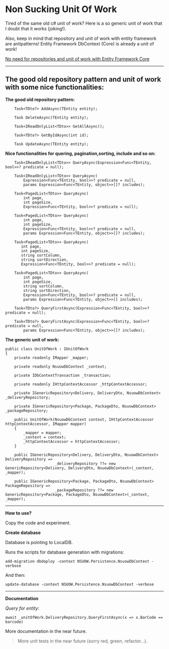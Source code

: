 # Non Sucking Unit Of Work

Tired of the same old c# unit of work? Here is a so generic unit of work that I doubt that it works (joking!).

Also, keep in mind that repository and unit of work with entity framework are antipatterns! Entity Framework DbContext (Core) is already a unit of work!

[No need for repositories and unit of work with Entity Framework Core](https://gunnarpeipman.com/ef-core-repository-unit-of-work/ "No need for repositories and unit of work with Entity Framework Core")

-----
## The good old repository pattern and unit of work with some nice functionalities:


**The good old repository pattern:**

        Task<TDto?> AddAsync(TEntity entity);
		
        Task DeleteAsync(TEntity entity);
		
        Task<IReadOnlyList<TDto>> GetAllAsync();
		
        Task<TDto?> GetByIdAsync(int id);
		
        Task UpdateAsync(TEntity entity);

**Nice functionalities for quering, pagination,sorting, include and so on:**


        Task<IReadOnlyList<TDto>> QueryAsync(Expression<Func<TEntity, bool>>? predicate = null);

        Task<IReadOnlyList<TDto>> QueryAsync(
            Expression<Func<TEntity, bool>>? predicate = null,
            params Expression<Func<TEntity, object>>[]? includes);

        Task<PagedList<TDto>> QueryAsync(
            int page,
            int pageSize,
            Expression<Func<TEntity, bool>>? predicate = null);

        Task<PagedList<TDto>> QueryAsync(
            int page,
            int pageSize,
            Expression<Func<TEntity, bool>>? predicate = null,
            params Expression<Func<TEntity, object>>[]? includes);

        Task<PagedList<TDto>> QueryAsync(
           int page,
           int pageSize,
           string sortColumn,
           string sortDirection,
           Expression<Func<TEntity, bool>>? predicate = null);

        Task<PagedList<TDto>> QueryAsync(
            int page,
            int pageSize,
            string sortColumn,
            string sortDirection,
            Expression<Func<TEntity, bool>>? predicate = null,
            params Expression<Func<TEntity, object>>[] includes);

        Task<TDto?> QueryFirstAsync(Expression<Func<TEntity, bool>>? predicate = null);

        Task<TDto?> QueryFirstAsync(Expression<Func<TEntity, bool>>? predicate = null, 
            params Expression<Func<TEntity, object>>[]? includes);
            
**The generic unit of work:**            
            

    public class UnitOfWork : IUnitOfWork
    {
        private readonly IMapper _mapper;

        private readonly NsuowDbContext _context;

        private IDbContextTransaction _transaction;

        private readonly IHttpContextAccessor _httpContextAccessor;

        private IGenericRepository<Delivery, DeliveryDto, NsuowDbContext> _deliveryRepository;

        private IGenericRepository<Package, PackageDto, NsuowDbContext> _packageRepository;

        public UnitOfWork(NsuowDbContext context, IHttpContextAccessor httpContextAccessor, IMapper mapper)
        {
            _mapper = mapper;
            _context = context;
            _httpContextAccessor = httpContextAccessor;
        }

        public IGenericRepository<Delivery, DeliveryDto, NsuowDbContext> DeliveryRepository => 
                          _deliveryRepository ??= new GenericRepository<Delivery, DeliveryDto, NsuowDbContext>(_context, _mapper);

        public IGenericRepository<Package, PackageDto, NsuowDbContext> PackageRepository => 
                          _packageRepository ??= new GenericRepository<Package, PackageDto, NsuowDbContext>(_context, _mapper);



-----

**How to use?**

Copy the code and experiment.

**Create database**

Database is pointing to LocalDB.

Runs the scripts for database generation with migrations:

`add-migration dbdeploy -context NSUOW.Persistence.NsuowDbContext -verbose`

And then:

`update-database -context NSUOW.Persistence.NsuowDbContext -verbose`

-----

**Documentation**

*Query for entity:*

`await _unitOfWork.DeliveryRepository.QueryFirstAsync(x => x.BarCode == barcode)`




More documentation in the near future.

>More unit tests in the near future (sorry red, green, refactor...).
